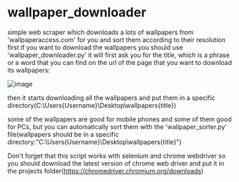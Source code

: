 # wallpaper_downloader
simple web scraper which downloads a lots of wallpapers from 'wallpaperaccess.com' for you and sort them according to their resolution
first if you want to download the wallpapers you should use 'wallpaper_downloader.py'
it will first ask you for the title, which is a phrase or a word that you can find on the url of the page that you want to download its wallpapers:


![image](https://user-images.githubusercontent.com/72849089/113472141-30c1ef80-9476-11eb-92c8-6a2e86193857.png)


then it starts downloading all the wallpapers and put them in a specific directory(C:\Users\{Username}\Desktop\wallpapers\{title})

some of the wallpapers are good for mobile phones and some of them good for PCs, but you can automatically sort them with the 'wallpaper_sorter.py' file(wallpapers should be in a specific directory:"C:\Users\{Username}\Desktop\wallpapers\{title}")





Don't forget that this script works with selenium and chrome webdriver so you should download the latest version of chrome web driver and put it in the projects folder(https://chromedriver.chromium.org/downloads)

